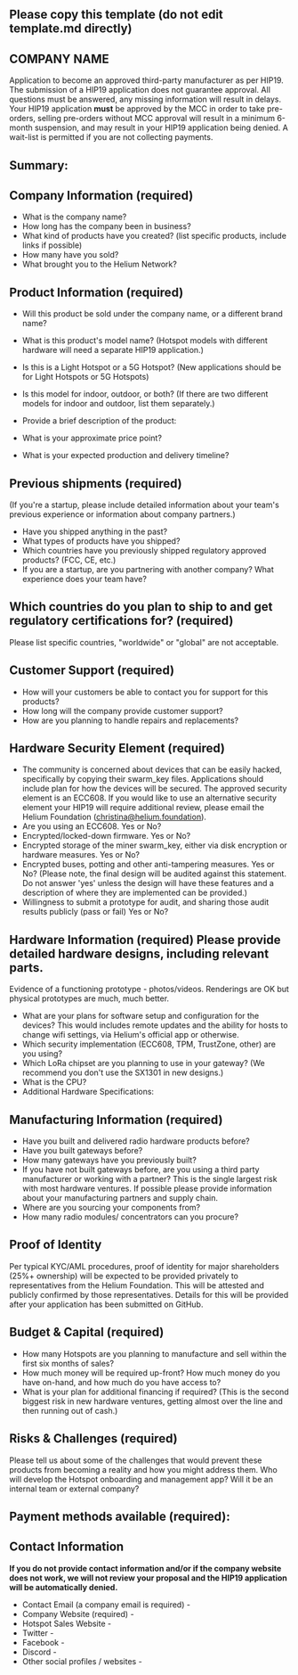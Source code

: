 ## Please copy this template (do not edit template.md directly)
## COMPANY NAME

Application to become an approved third-party manufacturer as per HIP19. The submission of a HIP19 application does not guarantee approval. All questions must be answered, any missing information will result in delays. Your HIP19 application <b>must</b> be approved by the MCC in order to take pre-orders, selling pre-orders without MCC approval will  result in a minimum 6-month suspension, and may result in your HIP19 application being denied. A wait-list is permitted if you are not collecting payments.

## Summary:

## Company Information (required)
* What is the company name?
* How long has the company been in business? 
* What kind of products have you created? (list specific products, include links if possible)
* How many have you sold? 
* What brought you to the Helium Network? 

## Product Information (required)
* Will this product be sold under the company name, or a different brand name?
* What is this product's model name? (Hotspot models with different hardware will need a separate HIP19 application.)
* Is this is a Light Hotspot or a 5G Hotspot? (New applications should be for Light Hotspots or 5G Hotspots)
* Is this model for indoor, outdoor, or both? (If there are two different models for indoor and outdoor, list them separately.)
* Provide a brief description of the product:

* What is your approximate price point? 
* What is your expected production and delivery timeline? 

## Previous shipments (required)
(If you're a startup, please include detailed information about your team's previous experience or information about company partners.)
* Have you shipped anything in the past? 
* What types of products have you shipped?
* Which countries have you previously shipped regulatory approved products? (FCC, CE, etc.) 
* If you are a startup, are you partnering with another company? What experience does your team have?

## Which countries do you plan to ship to and get regulatory certifications for? (required) 
Please list specific countries, "worldwide" or "global" are not acceptable.

## Customer Support (required)
* How will your customers be able to contact you for support for this products? 
* How long will the company provide customer support? 
* How are you planning to handle repairs and replacements? 


## Hardware Security Element (required)
* The community is concerned about devices that can be easily hacked, specifically by copying their swarm_key files. Applications should include plan for how the devices will be secured. The approved security element is an ECC608. If you would like to use an alternative security element your HIP19 will require additional review, please email the Helium Foundation (christina@helium.foundation).
* Are you using an ECC608. Yes or No?
* Encrypted/locked-down firmware. Yes or No? 
* Encrypted storage of the miner swarm_key, either via disk encryption or hardware measures. Yes or No?
* Encrypted buses, potting and other anti-tampering measures. Yes or No? (Please note, the final design will be audited against this statement. Do not answer 'yes' unless the design will have these features and a description of where they are implemented can be provided.)
* Willingness to submit a prototype for audit, and sharing those audit results publicly (pass or fail) Yes or No?

## Hardware Information (required) Please provide detailed hardware designs, including relevant parts.
Evidence of a functioning prototype - photos/videos. Renderings are OK but physical prototypes are much, much better. 
* What are your plans for software setup and configuration for the devices?
This would includes remote updates and the ability for hosts to change wifi settings, via Helium's official app or otherwise. 
* Which security implementation (ECC608, TPM, TrustZone, other) are you using? 
* Which LoRa chipset are you planning to use in your gateway? (We recommend you don't use the SX1301 in new designs.) 
* What is the CPU?
* Additional Hardware Specifications: 

## Manufacturing Information (required)
* Have you built and delivered radio hardware products before?
* Have you built gateways before? 
* How many gateways have you previously built? 
* If you have not built gateways before, are you using a third party manufacturer or working with a partner? This is the single largest risk with most hardware ventures. If possible please provide information about your manufacturing partners and supply chain.
* Where are you sourcing your components from? 
* How many radio modules/ concentrators can you procure? 

## Proof of Identity
Per typical KYC/AML procedures, proof of identity for major shareholders (25%+ ownership) will be expected to be provided privately to representatives from the Helium Foundation. This will be attested and publicly confirmed by those representatives. Details for this will be provided after your application has been submitted on GitHub. 

## Budget & Capital (required)
* How many Hotspots are you planning to manufacture and sell within the first six months of sales? 
* How much money will be required up-front? How much money do you have on-hand, and how much do you have access to? 
* What is your plan for additional financing if required? (This is the second biggest risk in new hardware ventures, getting almost over the line and then running out of cash.) 

## Risks & Challenges (required)
Please tell us about some of the challenges that would prevent these products from becoming a reality and how you might address them.
Who will develop the Hotspot onboarding and management app? Will it be an internal team or external company?

## Payment methods available (required):

## Contact Information 
<b>If you do not provide contact information and/or if the company website does not work, we will not review your proposal and the HIP19 application will be automatically denied.</b>
* Contact Email (a company email is required) -
* Company Website (required) -
* Hotspot Sales Website -
* Twitter -
* Facebook -
* Discord - 
* Other social profiles / websites -

